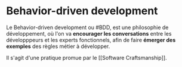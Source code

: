 # Behavior-driven development
Le Behavior-driven development ou #BDD, est une philosophie de développement, où l'on va **encourager les conversations** entre les développpeurs et les experts fonctionnels, afin de faire **émerger des exemples** des règles métier à développer.

Il s'agit d'une pratique promue par le [[Software Craftsmanship]].